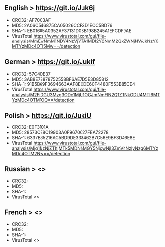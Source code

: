 ## English > <https://git.io/Juk6j>
  - CRC32: AF70C3AF
  - MD5: 2A06C546875CA05026CCF3D1ECC5BD76
  - SHA-1: EB01605A0352AF37131D0BB198B245A1EFCDF9AE
  - VirusTotal <https://www.virustotal.com/gui/file-analysis/MmEwNmM1NDY4NzVjYTA1MDI2Y2NmM2QxZWNjNWJkNzY6MTYzMDc4OTI5Mw==/detection>
## German > <https://git.io/Jukif>
  - CRC32: 57C4DE37
  - MD5: 3AB8E73878752558BF6AE7D5E3D85812
  - SHA-1: 91B5B69F3694663AAF8ECDE60F4480F553B85CE4
  - VirusTotal <https://www.virustotal.com/gui/file-analysis/M2FiOGU3Mzg3ODc1MjU1OGJmNmFlN2Q1ZTNkODU4MTI6MTYzMDc4OTM1OQ==/detection>
## Polish > <https://git.io/JukiU>
  - CRC32: E0F3101A
  - MD5: 28573CE8C19903A0F9670627FEA72278
  - SHA-1: 6337B65216AC5BD9DE338462B7C56E9BF3D46E8E
  - VirusTotal <https://www.virustotal.com/gui/file-analysis/Mjg1NzNjZThjMTk5MDNhMGY5NjcwNjI3ZmVhNzIyNzg6MTYzMDc4OTM2Nw==/detection>
## Russian > <>
  - CRC32: 
  - MD5: 
  - SHA-1: 
  - VirusTotal <>
## French > <>
  - CRC32: 
  - MD5: 
  - SHA-1: 
  - VirusTotal <>
